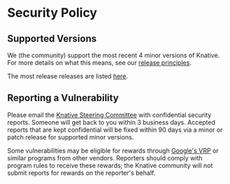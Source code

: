 # Security Policy

## Supported Versions

We (the community) support the most recent 4 minor versions of Knative. For more
details on what this means, see our
[release principles](https://knative.dev/community/contributing/mechanics/release-versioning-principles/).

The most release releases are listed
[here](https://github.com/knative/serving/releases).

## Reporting a Vulnerability

Please email the
[Knative Steering Committee](mailto:knative-security@googlegroups.com) with
confidential security reports. Someone will get
back to you within 3 business days. Accepted reports that are kept confidential
will be fixed within 90 days via a minor or patch release for supported minor
versions.

Some vulnerabilities may be eligible for rewards through
[Google's VRP](https://www.google.com/about/appsecurity/reward-program/index.html)
or similar programs from other vendors. Reporters should comply with program
rules to receive these rewards; the Knative community will not submit reports
for rewards on the reporter's behalf.
